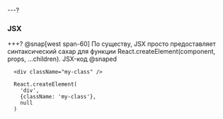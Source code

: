 ---?
### JSX

+++?
@snap[west span-60]
По существу, JSX просто предоставляет синтаксический сахар для функции React.createElement(component, props, ...children). JSX-код
@snaped

```
  <div className="my-class" />
```

```
  React.createElement(
    'div',
    {className: 'my-class'},
    null
  )
```

  
